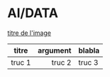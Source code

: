 # AI/DATA

<!--
**projetIADATA/projetIADATA** is a ✨ _special_ ✨ repository because its `README.md` (this file) appears on your GitHub profile.

Here are some ideas to get you started:

- 🔭 I’m currently working on ...
- 🌱 I’m currently learning ...
- 👯 I’m looking to collaborate on ...
- 🤔 I’m looking for help with ...
- 💬 Ask me about ...
- 📫 How to reach me: ...
- 😄 Pronouns: ...
- ⚡ Fun fact: ...
-->

[titre de l'image](./pics/image.png)

| titre | argument | blabla |
| :---: | ---: | :--- |
| truc 1 | truc 2 | truc 3|
